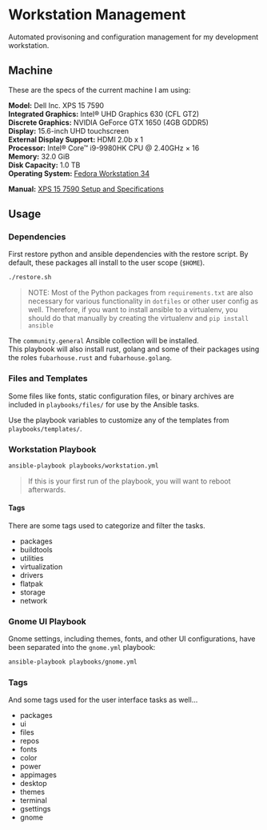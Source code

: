 # Workstation Management

Automated provisoning and configuration management for my development workstation.

## Machine

These are the specs of the current machine I am using:  

__Model:__ Dell Inc. XPS 15 7590  
__Integrated Graphics:__ Intel® UHD Graphics 630 (CFL GT2)  
__Discrete Graphics:__  NVIDIA GeForce GTX 1650 (4GB GDDR5)  
__Display:__ 15.6-inch UHD touchscreen  
__External Display Support:__ HDMI 2.0b x 1  
__Processor:__ Intel® Core™ i9-9980HK CPU @ 2.40GHz × 16  
__Memory:__ 32.0 GiB  
__Disk Capacity:__ 1.0 TB  
__Operating System:__ [Fedora Workstation 34](https://getfedora.org)

__Manual:__ [XPS 15 7590 Setup and Specifications](https://www.dell.com/support/manuals/en-us/xps-15-7590-laptop/xps-15-7590-setup-and-specifications/xps-15-7590-setup-and-specifications?guid=guid-5b8de7b7-879f-45a4-88e0-732155904029&lang=en-us)  

## Usage


### Dependencies

First restore python and ansible dependencies with the restore script. By default, these packages all install to the user scope (`$HOME`).

````bash
./restore.sh
````

> NOTE: Most of the Python packages from `requirements.txt` are also necessary for various functionality in `dotfiles` or other user config as well. Therefore, if you want to install ansible to a virtualenv, you should do that manually by creating the virtualenv and `pip install ansible`

The `community.general` Ansible collection will be installed.  
This playbook will also install rust, golang and some of their packages using the roles `fubarhouse.rust` and `fubarhouse.golang`. 

### Files and Templates
Some files like fonts, static configuration files, or binary archives are included in `playbooks/files/` for use by the Ansible tasks.  

Use the playbook variables to customize any of the templates from `playbooks/templates/`.  

### Workstation Playbook

````bash
ansible-playbook playbooks/workstation.yml
````

> If this is your first run of the playbook, you will want to reboot afterwards.

#### Tags
There are some tags used to categorize and filter the tasks.  
- packages
- buildtools
- utilities
- virtualization
- drivers
- flatpak
- storage
- network

### Gnome UI Playbook

Gnome settings, including themes, fonts, and other UI configurations, have been separated into the `gnome.yml` playbook: 
````bash
ansible-playbook playbooks/gnome.yml
````

### Tags
And some tags used for the user interface tasks as well...  
- packages
- ui
- files
- repos
- fonts
- color
- power
- appimages
- desktop
- themes
- terminal
- gsettings
- gnome




